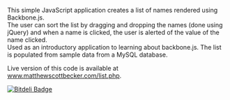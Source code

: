 This simple JavaScript application creates a list of names rendered using Backbone.js.  
The user can sort the list by dragging and dropping the names (done using jQuery) and when a name is clicked, the user is alerted of the value of the name clicked.  
Used as an introductory application to learning about backbone.js.  The list is populated from sample data from a MySQL database.  

Live version of this code is available at www.matthewscottbecker.com/list.php. 


[![Bitdeli Badge](https://d2weczhvl823v0.cloudfront.net/mbecker73/backbone-name-list/trend.png)](https://bitdeli.com/free "Bitdeli Badge")

